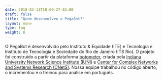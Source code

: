 ```yaml
---
date: 2018-03-13T18:09:27-03:00
draft: false
title: "Quem desenvolveu o PegaBot?"
layout: none
type: faq
weight: 8
---
```

O PegaBot é desenvolvido pelo Instituto & Equidade (ITE) e Tecnologia e Instituto de Tecnologia e Sociedade do Rio de Janeiro (ITS Rio). O projeto foi construído a partir da plataforma [botometer](https://botometer.iuni.iu.edu/), criada pela [Indiana University Network Science Institute (IUNI)](https://iuni.iu.edu/) e [Center for Complex Networks and Systems Research (CNetS)](https://cnets.indiana.edu/). Nossa equipe trabalhou no código aberto, o incrementou e o treinou para análise em português.
